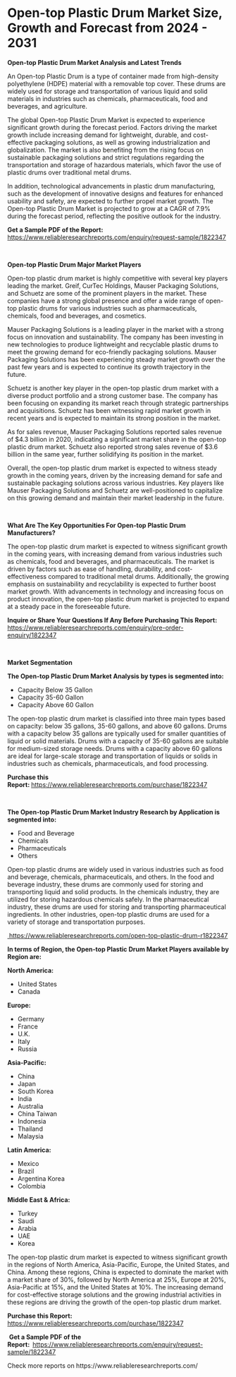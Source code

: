 <p><h1>Open-top Plastic Drum Market Size, Growth and Forecast from 2024 - 2031</h1></p><p><strong>Open-top Plastic Drum Market Analysis and Latest Trends</strong></p>
<p><p>An Open-top Plastic Drum is a type of container made from high-density polyethylene (HDPE) material with a removable top cover. These drums are widely used for storage and transportation of various liquid and solid materials in industries such as chemicals, pharmaceuticals, food and beverages, and agriculture.</p><p>The global Open-top Plastic Drum Market is expected to experience significant growth during the forecast period. Factors driving the market growth include increasing demand for lightweight, durable, and cost-effective packaging solutions, as well as growing industrialization and globalization. The market is also benefiting from the rising focus on sustainable packaging solutions and strict regulations regarding the transportation and storage of hazardous materials, which favor the use of plastic drums over traditional metal drums.</p><p>In addition, technological advancements in plastic drum manufacturing, such as the development of innovative designs and features for enhanced usability and safety, are expected to further propel market growth. The Open-top Plastic Drum Market is projected to grow at a CAGR of 7.9% during the forecast period, reflecting the positive outlook for the industry.</p></p>
<p><strong>Get a Sample PDF of the Report:&nbsp;</strong> <a href="https://www.reliableresearchreports.com/enquiry/request-sample/1822347">https://www.reliableresearchreports.com/enquiry/request-sample/1822347</a></p>
<p>&nbsp;</p>
<p><strong>Open-top Plastic Drum Major Market Players</strong></p>
<p><p>Open-top plastic drum market is highly competitive with several key players leading the market. Greif, CurTec Holdings, Mauser Packaging Solutions, and Schuetz are some of the prominent players in the market. These companies have a strong global presence and offer a wide range of open-top plastic drums for various industries such as pharmaceuticals, chemicals, food and beverages, and cosmetics.</p><p>Mauser Packaging Solutions is a leading player in the market with a strong focus on innovation and sustainability. The company has been investing in new technologies to produce lightweight and recyclable plastic drums to meet the growing demand for eco-friendly packaging solutions. Mauser Packaging Solutions has been experiencing steady market growth over the past few years and is expected to continue its growth trajectory in the future.</p><p>Schuetz is another key player in the open-top plastic drum market with a diverse product portfolio and a strong customer base. The company has been focusing on expanding its market reach through strategic partnerships and acquisitions. Schuetz has been witnessing rapid market growth in recent years and is expected to maintain its strong position in the market.</p><p>As for sales revenue, Mauser Packaging Solutions reported sales revenue of $4.3 billion in 2020, indicating a significant market share in the open-top plastic drum market. Schuetz also reported strong sales revenue of $3.6 billion in the same year, further solidifying its position in the market.</p><p>Overall, the open-top plastic drum market is expected to witness steady growth in the coming years, driven by the increasing demand for safe and sustainable packaging solutions across various industries. Key players like Mauser Packaging Solutions and Schuetz are well-positioned to capitalize on this growing demand and maintain their market leadership in the future.</p></p>
<p>&nbsp;</p>
<p><strong>What Are The Key Opportunities For Open-top Plastic Drum Manufacturers?</strong></p>
<p><p>The open-top plastic drum market is expected to witness significant growth in the coming years, with increasing demand from various industries such as chemicals, food and beverages, and pharmaceuticals. The market is driven by factors such as ease of handling, durability, and cost-effectiveness compared to traditional metal drums. Additionally, the growing emphasis on sustainability and recyclability is expected to further boost market growth. With advancements in technology and increasing focus on product innovation, the open-top plastic drum market is projected to expand at a steady pace in the foreseeable future.</p></p>
<p><strong>Inquire or Share Your Questions If Any Before Purchasing This Report:</strong> <a href="https://www.reliableresearchreports.com/enquiry/pre-order-enquiry/1822347">https://www.reliableresearchreports.com/enquiry/pre-order-enquiry/1822347</a></p>
<p>&nbsp;</p>
<p><strong>Market Segmentation</strong></p>
<p><strong>The Open-top Plastic Drum Market Analysis by types is segmented into:</strong></p>
<p><ul><li>Capacity Below 35 Gallon</li><li>Capacity 35-60 Gallon</li><li>Capacity Above 60 Gallon</li></ul></p>
<p><p>The open-top plastic drum market is classified into three main types based on capacity: below 35 gallons, 35-60 gallons, and above 60 gallons. Drums with a capacity below 35 gallons are typically used for smaller quantities of liquid or solid materials. Drums with a capacity of 35-60 gallons are suitable for medium-sized storage needs. Drums with a capacity above 60 gallons are ideal for large-scale storage and transportation of liquids or solids in industries such as chemicals, pharmaceuticals, and food processing.</p></p>
<p><strong>Purchase this Report:&nbsp;</strong><a href="https://www.reliableresearchreports.com/purchase/1822347">https://www.reliableresearchreports.com/purchase/1822347</a></p>
<p>&nbsp;</p>
<p><strong>The Open-top Plastic Drum Market Industry Research by Application is segmented into:</strong></p>
<p><ul><li>Food and Beverage</li><li>Chemicals</li><li>Pharmaceuticals</li><li>Others</li></ul></p>
<p><p>Open-top plastic drums are widely used in various industries such as food and beverage, chemicals, pharmaceuticals, and others. In the food and beverage industry, these drums are commonly used for storing and transporting liquid and solid products. In the chemicals industry, they are utilized for storing hazardous chemicals safely. In the pharmaceutical industry, these drums are used for storing and transporting pharmaceutical ingredients. In other industries, open-top plastic drums are used for a variety of storage and transportation purposes.</p></p>
<p><a href="https://www.reliableresearchreports.com/open-top-plastic-drum-r1822347">&nbsp;https://www.reliableresearchreports.com/open-top-plastic-drum-r1822347</a></p>
<p><strong>In terms of Region, the Open-top Plastic Drum Market Players available by Region are:</strong></p>
<p>
    <p> <strong> North America: </strong>
        <ul>
            <li>United States</li>
            <li>Canada</li>
        </ul>
        </p> 
    <p> <strong> Europe: </strong>
        <ul>
            <li>Germany</li>
            <li>France</li>
            <li>U.K.</li>
            <li>Italy</li>
            <li>Russia</li>
        </ul>
        </p> 
    <p> <strong> Asia-Pacific: </strong>
        <ul>
            <li>China</li>
            <li>Japan</li>
            <li>South Korea</li>
            <li>India</li>
            <li>Australia</li>
            <li>China Taiwan</li>
            <li>Indonesia</li>
            <li>Thailand</li>
            <li>Malaysia</li>
        </ul>
        </p> 
    <p> <strong> Latin America: </strong>
        <ul>
            <li>Mexico</li>
            <li>Brazil</li>
            <li>Argentina Korea</li>
            <li>Colombia</li>
        </ul>
        </p> 
    <p> <strong> Middle East & Africa: </strong>
        <ul>
            <li>Turkey</li>
            <li>Saudi</li>
            <li>Arabia</li>
            <li>UAE</li>
            <li>Korea</li>
        </ul>
    </p>
    </p>
<p><p>The open-top plastic drum market is expected to witness significant growth in the regions of North America, Asia-Pacific, Europe, the United States, and China. Among these regions, China is expected to dominate the market with a market share of 30%, followed by North America at 25%, Europe at 20%, Asia-Pacific at 15%, and the United States at 10%. The increasing demand for cost-effective storage solutions and the growing industrial activities in these regions are driving the growth of the open-top plastic drum market.</p></p>
<p><strong>Purchase this Report: </strong><a href="https://www.reliableresearchreports.com/purchase/1822347">https://www.reliableresearchreports.com/purchase/1822347</a></p>
<p>&nbsp;<strong>Get a Sample PDF of the Report:&nbsp;&nbsp;</strong><a href="https://www.reliableresearchreports.com/enquiry/request-sample/1822347">https://www.reliableresearchreports.com/enquiry/request-sample/1822347</a></p>
<p><strong></strong></p>
<p>Check more reports on https://www.reliableresearchreports.com/</p>
